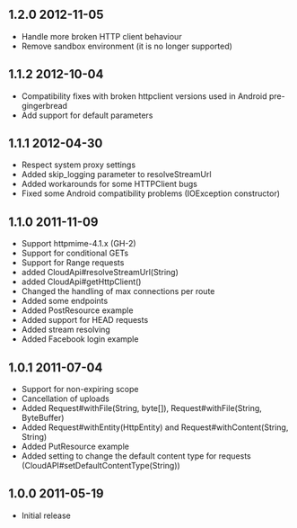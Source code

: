 ## 1.2.0 2012-11-05

  * Handle more broken HTTP client behaviour
  * Remove sandbox environment (it is no longer supported)

## 1.1.2 2012-10-04

  * Compatibility fixes with broken httpclient versions used in Android pre-gingerbread
  * Add support for default parameters

## 1.1.1 2012-04-30

  * Respect system proxy settings
  * Added skip_logging parameter to resolveStreamUrl
  * Added workarounds for some HTTPClient bugs
  * Fixed some Android compatibility problems (IOException constructor)

## 1.1.0 2011-11-09

  * Support httpmime-4.1.x (GH-2)
  * Support for conditional GETs
  * Support for Range requests
  * added CloudApi#resolveStreamUrl(String)
  * added CloudApi#getHttpClient()
  * Changed the handling of max connections per route
  * Added some endpoints
  * Added PostResource example
  * Added support for HEAD requests
  * Added stream resolving
  * Added Facebook login example

## 1.0.1 2011-07-04

  * Support for non-expiring scope
  * Cancellation of uploads
  * Added Request#withFile(String, byte[]), Request#withFile(String, ByteBuffer)
  * Added Request#withEntity(HttpEntity) and Request#withContent(String, String)
  * Added PutResource example
  * Added setting to change the default content type for requests
    (CloudAPI#setDefaultContentType(String))

## 1.0.0 2011-05-19

  * Initial release
